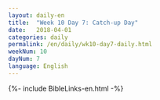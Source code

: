 ```yaml
---
layout: daily-en
title:  "Week 10 Day 7: Catch-up Day"
date:   2018-04-01
categories: daily
permalink: /en/daily/wk10-day7-daily.html
weekNum: 10
dayNum: 7
language: English
---
```


{%- include BibleLinks-en.html -%}
